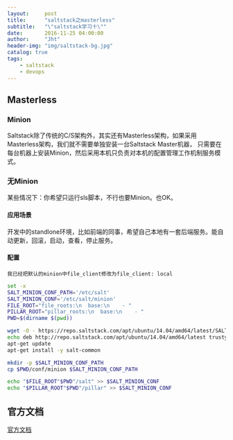 ```yaml
---
layout:     post
title:      "saltstack之masterless"
subtitle:   "\"saltstack学习十\""
date:       2016-11-25 04:00:00
author:     "Jht"
header-img: "img/saltstack-bg.jpg"
catalog: true
tags:
    - saltstack
    - devops
---
```




## Masterless

### Minion

Saltstack除了传统的C/S架构外，其实还有Masterless架构，如果采用Masterless架构，我们就不需要单独安装一台Saltstack Master机器，
只需要在每台机器上安装Minion，然后采用本机只负责对本机的配置管理工作机制服务模式。

### 无Minion

某些情况下：你希望只运行sls脚本，不行也要Minion。也OK。

#### 应用场景 

开发中的standlone环境，比如前端的同事，希望自己本地有一套后端服务。能自动更新，回滚，启动，查看，停止服务。

#### 配置

`我已经把默认的minion中file_client修改为file_client: local`

```bash
set -x
SALT_MINION_CONF_PATH='/etc/salt'
SALT_MINION_CONF='/etc/salt/minion'
FILE_ROOT="file_roots:\n  base:\n    - "
PILLAR_ROOT="pillar_roots:\n  base:\n    - "
PWD=$(dirname $(pwd))

wget -O - https://repo.saltstack.com/apt/ubuntu/14.04/amd64/latest/SALTSTACK-GPG-KEY.pub | sudo apt-key add -
echo deb http://repo.saltstack.com/apt/ubuntu/14.04/amd64/latest trusty main | sudo tee /etc/apt/sources.list.d/saltstack.list
apt-get update
apt-get install -y salt-common

mkdir -p $SALT_MINION_CONF_PATH
cp $PWD/conf/minion $SALT_MINION_CONF_PATH

echo "$FILE_ROOT"$PWD"/salt" >> $SALT_MINION_CONF
echo "$PILLAR_ROOT"$PWD"/pillar" >> $SALT_MINION_CONF
```

## 官方文档

[官方文档](https://docs.saltstack.com/en/latest/topics/tutorials/quickstart.html)
